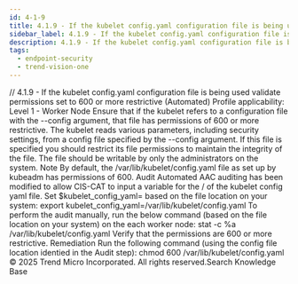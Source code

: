 ```yaml
---
id: 4-1-9
title: 4.1.9 - If the kubelet config.yaml configuration file is being used validate permissions set to 600 or more restrictive (Automated)
sidebar_label: 4.1.9 - If the kubelet config.yaml configuration file is being used validate permissions set to 600 or more restrictive (Automated)
description: 4.1.9 - If the kubelet config.yaml configuration file is being used validate permissions set to 600 or more restrictive (Automated)
tags:
  - endpoint-security
  - trend-vision-one
---
```


/*<![CDATA[*/ $('#title').html($('meta[name=map-description]').attr('content')); /*]]>*/ 4.1.9 - If the kubelet config.yaml configuration file is being used validate permissions set to 600 or more restrictive (Automated) Profile applicability: Level 1 - Worker Node Ensure that if the kubelet refers to a configuration file with the --config argument, that file has permissions of 600 or more restrictive. The kubelet reads various parameters, including security settings, from a config file specified by the --config argument. If this file is specified you should restrict its file permissions to maintain the integrity of the file. The file should be writable by only the administrators on the system. Note By default, the /var/lib/kubelet/config.yaml file as set up by kubeadm has permissions of 600. Audit Automated AAC auditing has been modified to allow CIS-CAT to input a variable for the <PATH>/<FILENAME> of the kubelet config yaml file. Set $kubelet_config_yaml=<PATH> based on the file location on your system: export kubelet_config_yaml=/var/lib/kubelet/config.yaml To perform the audit manually, run the below command (based on the file location on your system) on the each worker node: stat -c %a /var/lib/kubelet/config.yaml Verify that the permissions are 600 or more restrictive. Remediation Run the following command (using the config file location identied in the Audit step): chmod 600 /var/lib/kubelet/config.yaml © 2025 Trend Micro Incorporated. All rights reserved.Search Knowledge Base